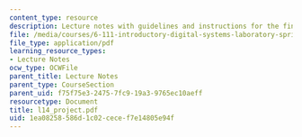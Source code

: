 ```yaml
---
content_type: resource
description: Lecture notes with guidelines and instructions for the final project.
file: /media/courses/6-111-introductory-digital-systems-laboratory-spring-2006/1ea08258586d1c02cecef7e14805e94f_l14_project.pdf
file_type: application/pdf
learning_resource_types:
- Lecture Notes
ocw_type: OCWFile
parent_title: Lecture Notes
parent_type: CourseSection
parent_uid: f75f75e3-2475-7fc9-19a3-9765ec10aeff
resourcetype: Document
title: l14_project.pdf
uid: 1ea08258-586d-1c02-cece-f7e14805e94f
---
```

